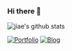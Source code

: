 ### Hi there 👋

![jiae's github stats](https://github-readme-stats.vercel.app/api?username=jiaekim123&show_icons=true&hide_title=true)

[![Portfolio](https://img.shields.io/badge/Portfolio-jiaekim123.github.io-green.svg)](https://jiaekim123.github.io/)
[![Blog](https://img.shields.io/badge/Blog-hirlawldo.tistory.com-green.svg)](https://hirlawldo.tistory.com)
